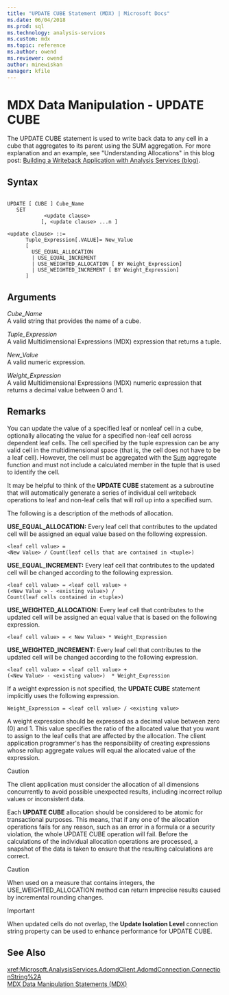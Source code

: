```yaml
---
title: "UPDATE CUBE Statement (MDX) | Microsoft Docs"
ms.date: 06/04/2018
ms.prod: sql
ms.technology: analysis-services
ms.custom: mdx
ms.topic: reference
ms.author: owend
ms.reviewer: owend
author: minewiskan
manager: kfile
---
```

# MDX Data Manipulation - UPDATE CUBE


  The UPDATE CUBE statement is used to write back data to any cell in a cube that aggregates to its parent using the SUM aggregation. For more explanation and an example, see "Understanding Allocations" in this blog post: [Building a Writeback Application with Analysis Services (blog)](https://go.microsoft.com/fwlink/?LinkId=394977).  
  
## Syntax  
  
```  
  
UPDATE [ CUBE ] Cube_Name   
   SET   
            <update clause>   
           [, <update clause> ...n ]  
  
<update clause> ::=   
      Tuple_Expression[.VALUE]= New_Value  
      [   
        USE_EQUAL_ALLOCATION   
        | USE_EQUAL_INCREMENT   
        | USE_WEIGHTED_ALLOCATION [ BY Weight_Expression]   
        | USE_WEIGHTED_INCREMENT [ BY Weight_Expression]  
      ]  
```  
  
## Arguments  
 *Cube_Name*  
 A valid string that provides the name of a cube.  
  
 *Tuple_Expression*  
 A valid Multidimensional Expressions (MDX) expression that returns a tuple.  
  
 *New_Value*  
 A valid numeric expression.  
  
 *Weight_Expression*  
 A valid Multidimensional Expressions (MDX) numeric expression that returns a decimal value between 0 and 1.  
  
## Remarks  
 You can update the value of a specified leaf or nonleaf cell in a cube, optionally allocating the value for a specified non-leaf cell across dependent leaf cells. The cell specified by the tuple expression can be any valid cell in the multidimensional space (that is, the cell does not have to be a leaf cell). However, the cell must be aggregated with the [Sum](../mdx/sum-mdx.md) aggregate function and must not include a calculated member in the tuple that is used to identify the cell.  
  
 It may be helpful to think of the **UPDATE CUBE** statement as a subroutine that will automatically generate a series of individual cell writeback operations to leaf and non-leaf cells that will roll up into a specified sum.  
  
 The following is a  description of the methods of allocation.  
  
 **USE_EQUAL_ALLOCATION:** Every leaf cell that contributes to the updated cell will be assigned an equal value based on the following expression.  
  
```  
<leaf cell value> =   
<New Value> / Count(leaf cells that are contained in <tuple>)  
```  
  
 **USE_EQUAL_INCREMENT:** Every leaf cell that contributes to the updated cell will be changed according to the following expression.  
  
```  
<leaf cell value> = <leaf cell value> +   
(<New Value > - <existing value>) /  
Count(leaf cells contained in <tuple>)  
```  
  
 **USE_WEIGHTED_ALLOCATION:** Every leaf cell that contributes to the updated cell will be assigned an equal value that is based on the following expression.  
  
```  
<leaf cell value> = < New Value> * Weight_Expression  
```  
  
 **USE_WEIGHTED_INCREMENT:** Every leaf cell that contributes to the updated cell will be changed according to the following expression.  
  
```  
<leaf cell value> = <leaf cell value> +   
(<New Value> - <existing value>)  * Weight_Expression  
```  
  
 If a weight expression is not specified, the **UPDATE CUBE** statement implicitly uses the following expression.  
  
```  
Weight_Expression = <leaf cell value> / <existing value>  
```  
  
 A weight expression should be expressed as a decimal value between zero (0) and 1. This value specifies the ratio of the allocated value that you want to assign to the leaf cells that are affected by the allocation. The client application programmer's has the responsibility of creating expressions whose rollup aggregate values will equal the allocated value of the expression.  
  
> [!CAUTION]  
>  The client application must consider the allocation of all dimensions concurrently to avoid possible unexpected results, including incorrect rollup values or inconsistent data.  
  
 Each **UPDATE CUBE** allocation should be considered to be atomic for transactional purposes. This means, that if any one of the allocation operations fails for any reason, such as an error in a formula or a security violation, the whole UPDATE CUBE operation will fail. Before the calculations of the individual allocation operations are processed, a snapshot of the data is taken to ensure that the resulting calculations are correct.  
  
> [!CAUTION]  
>  When used on a measure that contains integers, the USE_WEIGHTED_ALLOCATION method can return imprecise results caused by incremental rounding changes.  
  
> [!IMPORTANT]  
>  When updated cells do not overlap, the **Update Isolation Level** connection string property can be used to enhance performance for UPDATE CUBE.  
  
## See Also  
 <xref:Microsoft.AnalysisServices.AdomdClient.AdomdConnection.ConnectionString%2A>   
 [MDX Data Manipulation Statements &#40;MDX&#41;](../mdx/mdx-data-manipulation-statements-mdx.md)  
  
  

